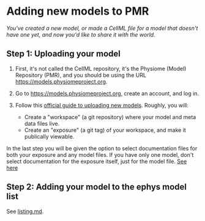# Adding new models to PMR

_You've created a new model, or made a CellML file for a model that doesn't have one yet, and now you'd like to share it with the world._

## Step 1: Uploading your model

1. First, it's not called the CellML repository, it's the Physiome (Model) Repository (PMR), and you should be using the URL https://models.physiomeproject.org.

2. Go to https://models.physiomeproject.org, create an account, and log in.

3. Follow this [official guide to uploading new models](https://aucklandphysiomerepository.readthedocs.io/en/latest/quickstart.html). Roughly, you will:
    - Create a "workspace" (a git repository) where your model and meta data files live.
    - Create an "exposure" (a git tag) of your workspace, and make it publically viewable. 

In the last step you will be given the option to select documentation files for both your exposure and any model files.
If you have only one model, don't select documentation for the exposure itself, just for the model file.
[See here](https://github.com/PMR2/models.physiomeproject.org/issues/49#issuecomment-1128186052)

## Step 2: Adding your model to the ephys model list

See [listing.md](./listing.md).








